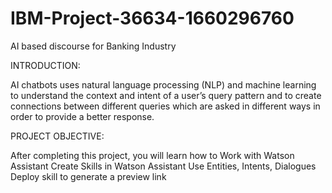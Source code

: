 # IBM-Project-36634-1660296760
<p>AI based discourse for Banking Industry<p>
INTRODUCTION: 
<p>AI chatbots uses natural language processing (NLP) and machine learning to understand the context and intent of a user’s query pattern and to create connections between different queries which are asked in different ways in order to provide a better response. </p>
PROJECT OBJECTIVE:
<p>After completing this project, you will learn how to 
Work with Watson Assistant
Create Skills  in Watson Assistant
Use Entities, Intents, Dialogues
Deploy skill to generate a preview link<p>
